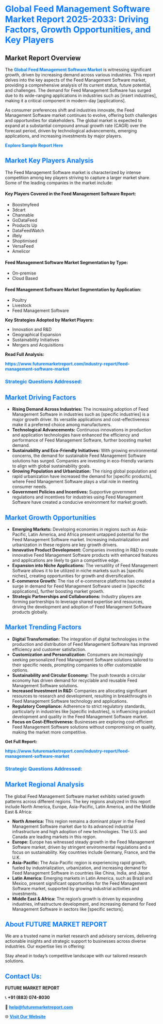 <h1 style="color: #007BFF;">Global Feed Management Software Market Report 2025-2033: Driving Factors, Growth Opportunities, and Key Players</h1>

<section id="overview">
<h2>Market Report Overview</h2>
<p>The <a href="https://www.futuremarketreport.com/industry-report/feed-management-software-market" style="color: #007BFF; text-decoration: none;"><strong>Global Feed Management Software Market</strong></a> is witnessing significant growth, driven by increasing demand across various industries. This report delves into the key aspects of the Feed Management Software market, providing a comprehensive analysis of its current status, future potential, and challenges. The demand for Feed Management Software has surged due to its wide-ranging applications in industries such as [insert industries], making it a critical component in modern-day [applications].</p>
<p>As consumer preferences shift and industries innovate, the Feed Management Software market continues to evolve, offering both challenges and opportunities for stakeholders. The global market is expected to expand at a substantial compound annual growth rate (CAGR) over the forecast period, driven by technological advancements, emerging applications, and increasing investments by major players.</p>
</section>

<section id="overview">
<p><a href="https://www.futuremarketreport.com/request-sample/reportId=119958" style="color: #007BFF; text-decoration: none;"><strong>Explore Sample Report Here</strong></a></p>
</section>

<section id="key-players">
<h2 style="color: #007BFF;">Market Key Players Analysis</h2>
<p>The Feed Management Software market is characterized by intense competition among key players striving to capture a larger market share. Some of the leading companies in the market include:</p>
<h4>Key Players Covered in the Feed Management Software Report:</h4>
<ul><li>Boostmyfeed</li><li>3dcart</li><li>Channable</li><li>GoDataFeed</li><li>Products Up</li><li>DataFeedWatch</li><li>iRely</li><li>Shoptimised</li><li>VersaFeed</li><li>Amelicor</li></ul>
<h4>Feed Management Software Market Segmentation by Type:</h4>
<ul><li>On-premise</li><li>Cloud Based</li></ul>

<h4>Feed Management Software Market Segmentation by Application:</h4>
<ul><li>Poultry</li><li>Livestock</li><li>Feed Management Software</li></ul>
<p><strong>Key Strategies Adopted by Market Players:</strong></p>
<ul>
<li>Innovation and R&D</li>
<li>Geographical Expansion</li>
<li>Sustainability Initiatives</li>
<li>Mergers and Acquisitions</li>
</ul>
</section>

<section>
<p><strong>Read Full Analysis: </strong></p><a href="https://www.futuremarketreport.com/industry-report/feed-management-software-market" style="color: #007BFF; text-decoration: none;"><strong>https://www.futuremarketreport.com/industry-report/feed-management-software-market</strong></a>
<h3 style="color: #007BFF;">Strategic Questions Addressed:</h3>
</section>

<section id="driving-factors">
<h2 style="color: #007BFF;">Market Driving Factors</h2>
<ul>
<li><strong>Rising Demand Across Industries:</strong> The increasing adoption of Feed Management Software in industries such as [specific industries] is a major growth driver. Its versatile applications and cost-effectiveness make it a preferred choice among manufacturers.</li>
<li><strong>Technological Advancements:</strong> Continuous innovations in production and application technologies have enhanced the efficiency and performance of Feed Management Software, further boosting market demand.</li>
<li><strong>Sustainability and Eco-Friendly Initiatives:</strong> With growing environmental concerns, the demand for sustainable Feed Management Software solutions has surged. Companies are investing in eco-friendly variants to align with global sustainability goals.</li>
<li><strong>Growing Population and Urbanization:</strong> The rising global population and rapid urbanization have increased the demand for [specific products], where Feed Management Software plays a vital role in meeting consumer needs.</li>
<li><strong>Government Policies and Incentives:</strong> Supportive government regulations and incentives for industries using Feed Management Software have created a conducive environment for market growth.</li>
</ul>
</section>

<section id="growth-opportunities">
<h2 style="color: #007BFF;">Market Growth Opportunities</h2>
<ul>
<li><strong>Emerging Markets:</strong> Developing economies in regions such as Asia-Pacific, Latin America, and Africa present untapped potential for the Feed Management Software market. Increasing industrialization and urbanization in these regions are key growth drivers.</li>
<li><strong>Innovative Product Development:</strong> Companies investing in R&D to create innovative Feed Management Software products with enhanced features and applications are likely to gain a competitive edge.</li>
<li><strong>Expansion into Niche Applications:</strong> The versatility of Feed Management Software allows it to be utilized in niche markets such as [specific niches], creating opportunities for growth and diversification.</li>
<li><strong>E-commerce Growth:</strong> The rise of e-commerce platforms has created a surge in demand for Feed Management Software used in [specific applications], further boosting market growth.</li>
<li><strong>Strategic Partnerships and Collaborations:</strong> Industry players are forming partnerships to leverage shared expertise and resources, driving the development and adoption of Feed Management Software products globally.</li>
</ul>
</section>

<section id="trending-factors">
<h2 style="color: #007BFF;">Market Trending Factors</h2>
<ul>
<li><strong>Digital Transformation:</strong> The integration of digital technologies in the production and distribution of Feed Management Software has improved efficiency and customer satisfaction.</li>
<li><strong>Customization and Personalization:</strong> Consumers are increasingly seeking personalized Feed Management Software solutions tailored to their specific needs, prompting companies to offer customizable options.</li>
<li><strong>Sustainability and Circular Economy:</strong> The push towards a circular economy has driven demand for recyclable and reusable Feed Management Software solutions.</li>
<li><strong>Increased Investment in R&D:</strong> Companies are allocating significant resources to research and development, resulting in breakthroughs in Feed Management Software technology and applications.</li>
<li><strong>Regulatory Compliance:</strong> Adherence to strict regulatory standards, particularly in industries like [specific industries], is influencing product development and quality in the Feed Management Software market.</li>
<li><strong>Focus on Cost-Effectiveness:</strong> Businesses are exploring cost-efficient Feed Management Software solutions without compromising on quality, making the market more competitive.</li>
</ul>
</section>

<section>
<p><strong>Get Full Report: </strong></p><a href="https://www.futuremarketreport.com/industry-report/feed-management-software-market" style="color: #007BFF; text-decoration: none;"><strong>https://www.futuremarketreport.com/industry-report/feed-management-software-market</strong></a>
<h3 style="color: #007BFF;">Strategic Questions Addressed:</h3>
</section>


<section id="regional-analysis">
<h2 style="color: #007BFF;">Market Regional Analysis</h2>
<p>The global Feed Management Software market exhibits varied growth patterns across different regions. The key regions analyzed in this report include North America, Europe, Asia-Pacific, Latin America, and the Middle East & Africa:</p>
<ul>
<li><strong>North America:</strong> This region remains a dominant player in the Feed Management Software market due to its advanced industrial infrastructure and high adoption of new technologies. The U.S. and Canada are leading markets in this region.</li>
<li><strong>Europe:</strong> Europe has witnessed steady growth in the Feed Management Software market, driven by stringent environmental regulations and a focus on sustainability. Key countries include Germany, France, and the U.K.</li>
<li><strong>Asia-Pacific:</strong> The Asia-Pacific region is experiencing rapid growth, fueled by industrialization, urbanization, and increasing demand for Feed Management Software in countries like China, India, and Japan.</li>
<li><strong>Latin America:</strong> Emerging markets in Latin America, such as Brazil and Mexico, present significant opportunities for the Feed Management Software market, supported by growing industrial activities and investments.</li>
<li><strong>Middle East & Africa:</strong> The region’s growth is driven by expanding industries, infrastructure development, and increasing demand for Feed Management Software in sectors like [specific sectors].</li>
</ul>
</section>

<footer>
<h2 style="color: #007BFF;">About FUTURE MARKET REPORT</h2>
<p>We are a trusted name in market research and advisory services, delivering actionable insights and strategic support to businesses across diverse industries. Our expertise lies in offering:</p>

<p>Stay ahead in today’s competitive landscape with our tailored research solutions.</p>

<h2 style="color: #007BFF;">Contact Us:</h2>
<p><strong>FUTURE MARKET REPORT</strong></p>
<p>📞 <strong>+91 (883) 074-8030</strong></p>
<p>📧 <strong><a href="mailto:help@futuremarketreport.com" style="color: #007BFF;">help@futuremarketreport.com</a></strong></p>
<p>🌐 <strong><a href="https://www.futuremarketreport.com/" style="color: #007BFF;">Visit Our Website</a></strong></p>
</footer>